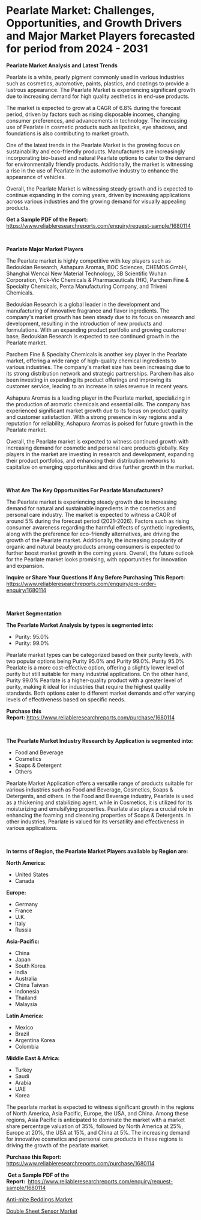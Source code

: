 <p><h1>Pearlate Market: Challenges, Opportunities, and Growth Drivers and Major Market Players forecasted for period from 2024 - 2031</h1></p><p><strong>Pearlate Market Analysis and Latest Trends</strong></p>
<p><p>Pearlate is a white, pearly pigment commonly used in various industries such as cosmetics, automotive, paints, plastics, and coatings to provide a lustrous appearance. The Pearlate Market is experiencing significant growth due to increasing demand for high quality aesthetics in end-use products. </p><p>The market is expected to grow at a CAGR of 6.8% during the forecast period, driven by factors such as rising disposable incomes, changing consumer preferences, and advancements in technology. The increasing use of Pearlate in cosmetic products such as lipsticks, eye shadows, and foundations is also contributing to market growth.</p><p>One of the latest trends in the Pearlate Market is the growing focus on sustainability and eco-friendly products. Manufacturers are increasingly incorporating bio-based and natural Pearlate options to cater to the demand for environmentally friendly products. Additionally, the market is witnessing a rise in the use of Pearlate in the automotive industry to enhance the appearance of vehicles.</p><p>Overall, the Pearlate Market is witnessing steady growth and is expected to continue expanding in the coming years, driven by increasing applications across various industries and the growing demand for visually appealing products.</p></p>
<p><strong>Get a Sample PDF of the Report:&nbsp;</strong> <a href="https://www.reliableresearchreports.com/enquiry/request-sample/1680114">https://www.reliableresearchreports.com/enquiry/request-sample/1680114</a></p>
<p>&nbsp;</p>
<p><strong>Pearlate Major Market Players</strong></p>
<p><p>The Pearlate market is highly competitive with key players such as Bedoukian Research, Ashapura Aromas, BOC Sciences, CHEMOS GmbH, Shanghai Wencai New Material Technology, 3B Scientific Wuhan Corporation, Yick-Vic Chemicals & Pharmaceuticals (HK), Parchem Fine & Specialty Chemicals, Penta Manufacturing Company, and Triveni Chemicals. </p><p>Bedoukian Research is a global leader in the development and manufacturing of innovative fragrance and flavor ingredients. The company's market growth has been steady due to its focus on research and development, resulting in the introduction of new products and formulations. With an expanding product portfolio and growing customer base, Bedoukian Research is expected to see continued growth in the Pearlate market.</p><p>Parchem Fine & Specialty Chemicals is another key player in the Pearlate market, offering a wide range of high-quality chemical ingredients to various industries. The company's market size has been increasing due to its strong distribution network and strategic partnerships. Parchem has also been investing in expanding its product offerings and improving its customer service, leading to an increase in sales revenue in recent years.</p><p>Ashapura Aromas is a leading player in the Pearlate market, specializing in the production of aromatic chemicals and essential oils. The company has experienced significant market growth due to its focus on product quality and customer satisfaction. With a strong presence in key regions and a reputation for reliability, Ashapura Aromas is poised for future growth in the Pearlate market.</p><p>Overall, the Pearlate market is expected to witness continued growth with increasing demand for cosmetic and personal care products globally. Key players in the market are investing in research and development, expanding their product portfolios, and enhancing their distribution networks to capitalize on emerging opportunities and drive further growth in the market.</p></p>
<p>&nbsp;</p>
<p><strong>What Are The Key Opportunities For Pearlate Manufacturers?</strong></p>
<p><p>The Pearlate market is experiencing steady growth due to increasing demand for natural and sustainable ingredients in the cosmetics and personal care industry. The market is expected to witness a CAGR of around 5% during the forecast period (2021-2026). Factors such as rising consumer awareness regarding the harmful effects of synthetic ingredients, along with the preference for eco-friendly alternatives, are driving the growth of the Pearlate market. Additionally, the increasing popularity of organic and natural beauty products among consumers is expected to further boost market growth in the coming years. Overall, the future outlook for the Pearlate market looks promising, with opportunities for innovation and expansion.</p></p>
<p><strong>Inquire or Share Your Questions If Any Before Purchasing This Report:</strong> <a href="https://www.reliableresearchreports.com/enquiry/pre-order-enquiry/1680114">https://www.reliableresearchreports.com/enquiry/pre-order-enquiry/1680114</a></p>
<p>&nbsp;</p>
<p><strong>Market Segmentation</strong></p>
<p><strong>The Pearlate Market Analysis by types is segmented into:</strong></p>
<p><ul><li>Purity: 95.0%</li><li>Purity: 99.0%</li></ul></p>
<p><p>Pearlate market types can be categorized based on their purity levels, with two popular options being Purity 95.0% and Purity 99.0%. Purity 95.0% Pearlate is a more cost-effective option, offering a slightly lower level of purity but still suitable for many industrial applications. On the other hand, Purity 99.0% Pearlate is a higher-quality product with a greater level of purity, making it ideal for industries that require the highest quality standards. Both options cater to different market demands and offer varying levels of effectiveness based on specific needs.</p></p>
<p><strong>Purchase this Report:&nbsp;</strong><a href="https://www.reliableresearchreports.com/purchase/1680114">https://www.reliableresearchreports.com/purchase/1680114</a></p>
<p>&nbsp;</p>
<p><strong>The Pearlate Market Industry Research by Application is segmented into:</strong></p>
<p><ul><li>Food and Beverage</li><li>Cosmetics</li><li>Soaps & Detergent</li><li>Others</li></ul></p>
<p><p>Pearlate Market Application offers a versatile range of products suitable for various industries such as Food and Beverage, Cosmetics, Soaps & Detergents, and others. In the Food and Beverage industry, Pearlate is used as a thickening and stabilizing agent, while in Cosmetics, it is utilized for its moisturizing and emulsifying properties. Pearlate also plays a crucial role in enhancing the foaming and cleansing properties of Soaps & Detergents. In other industries, Pearlate is valued for its versatility and effectiveness in various applications.</p></p>
<p>&nbsp;</p>
<p><strong>In terms of Region, the Pearlate Market Players available by Region are:</strong></p>
<p>
    <p> <strong> North America: </strong>
        <ul>
            <li>United States</li>
            <li>Canada</li>
        </ul>
        </p> 
    <p> <strong> Europe: </strong>
        <ul>
            <li>Germany</li>
            <li>France</li>
            <li>U.K.</li>
            <li>Italy</li>
            <li>Russia</li>
        </ul>
        </p> 
    <p> <strong> Asia-Pacific: </strong>
        <ul>
            <li>China</li>
            <li>Japan</li>
            <li>South Korea</li>
            <li>India</li>
            <li>Australia</li>
            <li>China Taiwan</li>
            <li>Indonesia</li>
            <li>Thailand</li>
            <li>Malaysia</li>
        </ul>
        </p> 
    <p> <strong> Latin America: </strong>
        <ul>
            <li>Mexico</li>
            <li>Brazil</li>
            <li>Argentina Korea</li>
            <li>Colombia</li>
        </ul>
        </p> 
    <p> <strong> Middle East & Africa: </strong>
        <ul>
            <li>Turkey</li>
            <li>Saudi</li>
            <li>Arabia</li>
            <li>UAE</li>
            <li>Korea</li>
        </ul>
    </p>
    </p>
<p><p>The pearlate market is expected to witness significant growth in the regions of North America, Asia Pacific, Europe, the USA, and China. Among these regions, Asia Pacific is anticipated to dominate the market with a market share percentage valuation of 35%, followed by North America at 25%, Europe at 20%, the USA at 15%, and China at 5%. The increasing demand for innovative cosmetics and personal care products in these regions is driving the growth of the pearlate market.</p></p>
<p><strong>Purchase this Report: </strong><a href="https://www.reliableresearchreports.com/purchase/1680114">https://www.reliableresearchreports.com/purchase/1680114</a></p>
<p>&nbsp;<strong>Get a Sample PDF of the Report:&nbsp;&nbsp;</strong><a href="https://www.reliableresearchreports.com/enquiry/request-sample/1680114">https://www.reliableresearchreports.com/enquiry/request-sample/1680114</a></p>
<p><strong></strong></p>
<p><p><a href="https://github.com/brentleyjimmiealvaradoz4l1rea/Market-Research-Report-List-1/blob/main/anti-mite-beddings-market.md">Anti-mite Beddings Market</a></p><p><a href="https://github.com/Angelnienowdseej3e45z3p8c/Market-Research-Report-List-1/blob/main/double-sheet-sensor-market.md">Double Sheet Sensor Market</a></p></p>